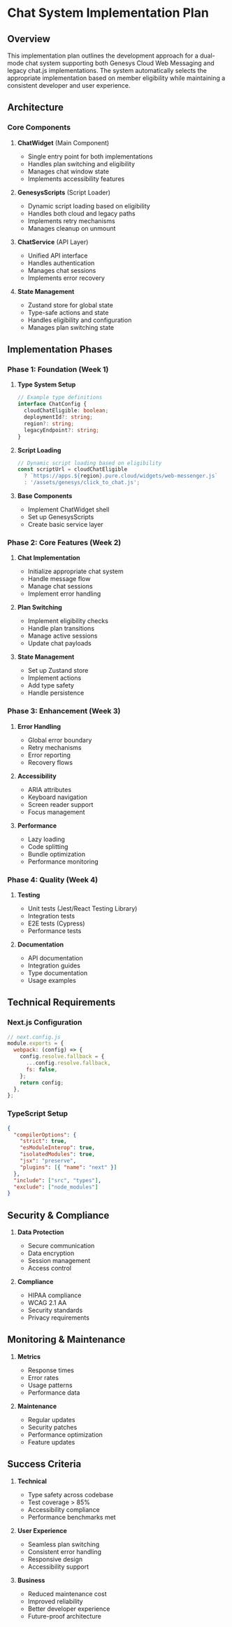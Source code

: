 # Chat System Implementation Plan

## Overview

This implementation plan outlines the development approach for a dual-mode chat system supporting both Genesys Cloud Web Messaging and legacy chat.js implementations. The system automatically selects the appropriate implementation based on member eligibility while maintaining a consistent developer and user experience.

## Architecture

### Core Components

1. **ChatWidget** (Main Component)

   - Single entry point for both implementations
   - Handles plan switching and eligibility
   - Manages chat window state
   - Implements accessibility features

2. **GenesysScripts** (Script Loader)

   - Dynamic script loading based on eligibility
   - Handles both cloud and legacy paths
   - Implements retry mechanisms
   - Manages cleanup on unmount

3. **ChatService** (API Layer)

   - Unified API interface
   - Handles authentication
   - Manages chat sessions
   - Implements error recovery

4. **State Management**
   - Zustand store for global state
   - Type-safe actions and state
   - Handles eligibility and configuration
   - Manages plan switching state

## Implementation Phases

### Phase 1: Foundation (Week 1)

1. **Type System Setup**

   ```typescript
   // Example type definitions
   interface ChatConfig {
     cloudChatEligible: boolean;
     deploymentId?: string;
     region?: string;
     legacyEndpoint?: string;
   }
   ```

2. **Script Loading**

   ```typescript
   // Dynamic script loading based on eligibility
   const scriptUrl = cloudChatEligible
     ? `https://apps.${region}.pure.cloud/widgets/web-messenger.js`
     : '/assets/genesys/click_to_chat.js';
   ```

3. **Base Components**
   - Implement ChatWidget shell
   - Set up GenesysScripts
   - Create basic service layer

### Phase 2: Core Features (Week 2)

1. **Chat Implementation**

   - Initialize appropriate chat system
   - Handle message flow
   - Manage chat sessions
   - Implement error handling

2. **Plan Switching**

   - Implement eligibility checks
   - Handle plan transitions
   - Manage active sessions
   - Update chat payloads

3. **State Management**
   - Set up Zustand store
   - Implement actions
   - Add type safety
   - Handle persistence

### Phase 3: Enhancement (Week 3)

1. **Error Handling**

   - Global error boundary
   - Retry mechanisms
   - Error reporting
   - Recovery flows

2. **Accessibility**

   - ARIA attributes
   - Keyboard navigation
   - Screen reader support
   - Focus management

3. **Performance**
   - Lazy loading
   - Code splitting
   - Bundle optimization
   - Performance monitoring

### Phase 4: Quality (Week 4)

1. **Testing**

   - Unit tests (Jest/React Testing Library)
   - Integration tests
   - E2E tests (Cypress)
   - Performance tests

2. **Documentation**
   - API documentation
   - Integration guides
   - Type documentation
   - Usage examples

## Technical Requirements

### Next.js Configuration

```javascript
// next.config.js
module.exports = {
  webpack: (config) => {
    config.resolve.fallback = {
      ...config.resolve.fallback,
      fs: false,
    };
    return config;
  },
};
```

### TypeScript Setup

```json
{
  "compilerOptions": {
    "strict": true,
    "esModuleInterop": true,
    "isolatedModules": true,
    "jsx": "preserve",
    "plugins": [{ "name": "next" }]
  },
  "include": ["src", "types"],
  "exclude": ["node_modules"]
}
```

## Security & Compliance

1. **Data Protection**

   - Secure communication
   - Data encryption
   - Session management
   - Access control

2. **Compliance**
   - HIPAA compliance
   - WCAG 2.1 AA
   - Security standards
   - Privacy requirements

## Monitoring & Maintenance

1. **Metrics**

   - Response times
   - Error rates
   - Usage patterns
   - Performance data

2. **Maintenance**
   - Regular updates
   - Security patches
   - Performance optimization
   - Feature updates

## Success Criteria

1. **Technical**

   - Type safety across codebase
   - Test coverage > 85%
   - Accessibility compliance
   - Performance benchmarks met

2. **User Experience**

   - Seamless plan switching
   - Consistent error handling
   - Responsive design
   - Accessibility support

3. **Business**
   - Reduced maintenance cost
   - Improved reliability
   - Better developer experience
   - Future-proof architecture
